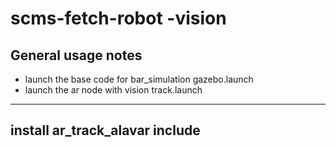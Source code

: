 # scms-fetch-robot -vision

General usage notes 
--------------------------------------------
- launch the base code for bar_simulation  gazebo.launch
- launch  the ar node with vision track.launch 


-----------------------------------
install ar_track_alavar 
include 
-----------------------------------

